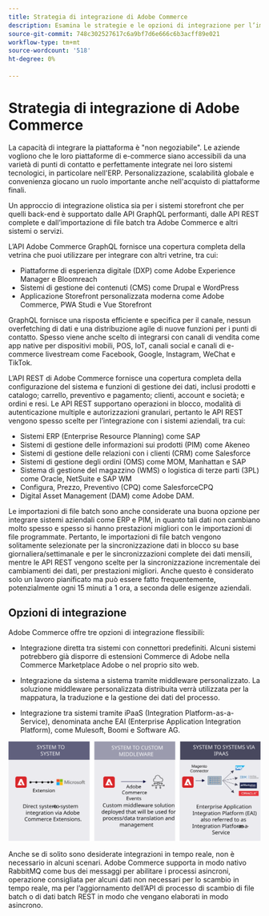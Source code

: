 ```yaml
---
title: Strategia di integrazione di Adobe Commerce
description: Esamina le strategie e le opzioni di integrazione per l’implementazione di Adobe Commerce.
source-git-commit: 748c302527617c6a9bf7d6e666c6b3acff89e021
workflow-type: tm+mt
source-wordcount: '518'
ht-degree: 0%

---
```



# Strategia di integrazione di Adobe Commerce

La capacità di integrare la piattaforma è &quot;non negoziabile&quot;. Le aziende vogliono che le loro piattaforme di e-commerce siano accessibili da una varietà di punti di contatto e perfettamente integrate nei loro sistemi tecnologici, in particolare nell&#39;ERP. Personalizzazione, scalabilità globale e convenienza giocano un ruolo importante anche nell&#39;acquisto di piattaforme finali.

Un approccio di integrazione olistica sia per i sistemi storefront che per quelli back-end è supportato dalle API GraphQL performanti, dalle API REST complete e dall’importazione di file batch tra Adobe Commerce e altri sistemi o servizi.

L’API Adobe Commerce GraphQL fornisce una copertura completa della vetrina che puoi utilizzare per integrare con altri vetrine, tra cui:

- Piattaforme di esperienza digitale (DXP) come Adobe Experience Manager e Bloomreach
- Sistemi di gestione dei contenuti (CMS) come Drupal e WordPress
- Applicazione Storefront personalizzata moderna come Adobe Commerce, PWA Studi e Vue Storefront

GraphQL fornisce una risposta efficiente e specifica per il canale, nessun overfetching di dati e una distribuzione agile di nuove funzioni per i punti di contatto. Spesso viene anche scelto di integrarsi con canali di vendita come app native per dispositivi mobili, POS, IoT, canali social e canali di e-commerce livestream come Facebook, Google, Instagram, WeChat e TikTok.

L’API REST di Adobe Commerce fornisce una copertura completa della configurazione del sistema e funzioni di gestione dei dati, inclusi prodotti e catalogo; carrello, preventivo e pagamento; clienti, account e società; e ordini e resi. Le API REST supportano operazioni in blocco, modalità di autenticazione multiple e autorizzazioni granulari, pertanto le API REST vengono spesso scelte per l’integrazione con i sistemi aziendali, tra cui:

- Sistemi ERP (Enterprise Resource Planning) come SAP
- Sistemi di gestione delle informazioni sui prodotti (PIM) come Akeneo
- Sistemi di gestione delle relazioni con i clienti (CRM) come Salesforce
- Sistemi di gestione degli ordini (OMS) come MOM, Manhattan e SAP
- Sistema di gestione del magazzino (WMS) o logistica di terze parti (3PL) come Oracle, NetSuite e SAP WM
- Configura, Prezzo, Preventivo (CPQ) come SalesforceCPQ
- Digital Asset Management (DAM) come Adobe DAM.

Le importazioni di file batch sono anche considerate una buona opzione per integrare sistemi aziendali come ERP e PIM, in quanto tali dati non cambiano molto spesso e spesso si hanno prestazioni migliori con le importazioni di file programmate. Pertanto, le importazioni di file batch vengono solitamente selezionate per la sincronizzazione dati in blocco su base giornaliera/settimanale e per le sincronizzazioni complete dei dati mensili, mentre le API REST vengono scelte per la sincronizzazione incrementale dei cambiamenti dei dati, per prestazioni migliori. Anche questo è considerato solo un lavoro pianificato ma può essere fatto frequentemente, potenzialmente ogni 15 minuti a 1 ora, a seconda delle esigenze aziendali.

## Opzioni di integrazione

Adobe Commerce offre tre opzioni di integrazione flessibili:

- Integrazione diretta tra sistemi con connettori predefiniti. Alcuni sistemi potrebbero già disporre di estensioni Commerce di Adobe nella Commerce Marketplace Adobe o nel proprio sito web.

- Integrazione da sistema a sistema tramite middleware personalizzato. La soluzione middleware personalizzata distribuita verrà utilizzata per la mappatura, la traduzione e la gestione dei dati del processo.

- Integrazione tra sistemi tramite iPaaS (Integration Platform-as-a-Service), denominata anche EAI (Enterprise Application Integration Platform), come Mulesoft, Boomi e Software AG.

![Opzioni di integrazione di Adobe Commerce](../../assets/playbooks/integration-options.svg)

Anche se di solito sono desiderate integrazioni in tempo reale, non è necessario in alcuni scenari. Adobe Commerce supporta in modo nativo RabbitMQ come bus dei messaggi per abilitare i processi asincroni, operazione consigliata per alcuni dati non necessari per lo scambio in tempo reale, ma per l’aggiornamento dell’API di processo di scambio di file batch o di dati batch REST in modo che vengano elaborati in modo asincrono.
